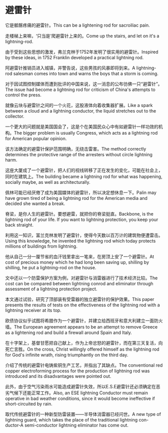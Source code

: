 # 避雷针

<p><span class="chinese">它是骶髂疼痛的避雷针。</span><span class="english">This can be a lightening rod for sacroiliac pain.</span></p>

<p><span class="chinese">走楼梯上来嘛，‘只当是’爬避雷针上来的。</span><span class="english">Come up the stairs, and let on it's a lightning-rod.</span></p>

<p><span class="chinese">由于受到这些思想的激发，弗兰克林于1752年发明了很实用的避雷针。</span><span class="english">Inspired by these ideas, in 1752 Franklin developed a practical lightning rod.</span></p>

<p><span class="chinese">阿避雷针推销员进入城镇，并警告说，这些男孩的风暴即将到来。</span><span class="english">A lightning-rod salesman comes into town and warns the boys that a storm is coming.</span></p>

<p><span class="chinese">对于因试图控制媒体而遭到批评的中国来说，这一消息的公布彷佛一只“避雷针”。</span><span class="english">The issue had become a lightning rod for criticism of China's attempts to control the press.</span></p>

<p><span class="chinese">就像云块与避雷针之间的一个火花，这股液体向着收集器扩展。</span><span class="english">Like a spark between a cloud and a lightning conductor, the liquid stretches out to the collector.</span></p>

<p><span class="chinese">一个更大的问题就是美国国会了，这是个在美国民众心中有如避雷针一样功效的机构。</span><span class="english">The bigger problem is usually Congress, which acts as a lightning rod for American popular opinion.</span></p>

<p><span class="chinese">该方法确定的避雷针保护范围明确，无绕击雷害。</span><span class="english">The method correctly determines the protective range of the arresters without circle lightning harm.</span></p>

<p><span class="chinese">这座大厦成了一个避雷针，把人们的视线转移了正在发生的变化，可能在社会上，同时在建筑上。</span><span class="english">The building became a lightning rod for what was happening, socially maybe, as well as architecturally.</span></p>

<p><span class="chinese">佩林可能已经厌倦了成为美国媒体的避雷针，所以决定想休息一下。</span><span class="english">Palin may have grown tired of being a lightning rod for the American media and decided she wanted a break.</span></p>

<p><span class="chinese">脊梁，是你人生的避雷针。要想避雷，就把你的脊梁挺直。</span><span class="english">Backbone, is the lightning rod of your life. If you want to lightning protection, you keep your back straight.</span></p>

<p><span class="chinese">利用这一知识，富兰克林发明了避雷针，使得今天数以百万计的建筑物便遭雷击。</span><span class="english">Using this knowledge, he invented the lightning rod which today protects millions of buildings from lightning.</span></p>

<p><span class="chinese">他从自己一分一厘节省的血汗钱里拿出一笔来，在房顶上安了一个避雷针。</span><span class="english">At cost of precious money which he had long been saving up, shilling by shilling, he put a lightning-rod on the house.</span></p>

<p><span class="chinese">文中还以一个防雷保护方案为例，对避雷针与消雷器进行了技术经济比较。</span><span class="english">The cost can be compared between lightning conrod and eliminator through assessment of a lightning protection project.</span></p>

<p><span class="chinese">本文通过试验，研究了顶部装有受雷器的独立避雷针的保护效果。</span><span class="english">This paper presents the results of tests on the effectiveness of the lightning rod with a lightning receiver at its top.</span></p>

<p><span class="chinese">欧债协议似乎试图将希腊作为一个避雷针，并建立给西班牙和意大利建立一面防火墙。</span><span class="english">The European agreement appears to be an attempt to remove Greece as a lightening rod and build a firewall around Spain and Italy.</span></p>

<p><span class="chinese">在十字架上，基督甘愿把自己献上，作为上帝忿怒的避雷针，而在第三天复活，向死亡言胜。</span><span class="english">On the cross, Christ willingly offered himself as the lightning rod for God's infinite wrath, rising triumphantly on the third day.</span></p>

<p><span class="chinese">介绍了传统的避雷针电铸紫铜生产工艺，并指出了其缺点。</span><span class="english">The conventional red copper electroforming process for the production of lightning rod was introduced and its disadvantages were pointed out.</span></p>

<p><span class="chinese">此外，由于空气污染雨水可能造成避雷针失效，所以E.S.E避雷针还必须确定在恶劣气候下还能正常工作。</span><span class="english">Also, an ESE lightning Conductor must remain operative in bad weather conditions, since it would become ineffective if short-circuited by rain.</span></p>

<p><span class="chinese">取代传统避雷针的一种新型防雷装置——半导体消雷器已经问世。</span><span class="english">A new type of lightning guard, which takes the place of the traditional lightning con- ductor-A semi-conductor lightning eliminator has come out.</span></p>

